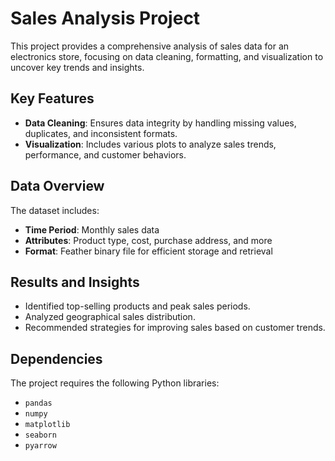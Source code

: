 # 
# Sales Analysis Project

This project provides a comprehensive analysis of sales data for an electronics store, focusing on data cleaning, formatting, and visualization to uncover key trends and insights.

## Key Features

-   **Data Cleaning**: Ensures data integrity by handling missing values, duplicates, and inconsistent formats.
-   **Visualization**: Includes various plots to analyze sales trends, performance, and customer behaviors.

## Data Overview

The dataset includes:

-   **Time Period**: Monthly sales data
-   **Attributes**: Product type, cost, purchase address, and more
-   **Format**: Feather binary file for efficient storage and retrieval

## Results and Insights

-   Identified top-selling products and peak sales periods.
-   Analyzed geographical sales distribution.
-   Recommended strategies for improving sales based on customer trends.

## Dependencies

The project requires the following Python libraries:

-   `pandas`
-   `numpy`
-   `matplotlib`
-   `seaborn`
-   `pyarrow`
